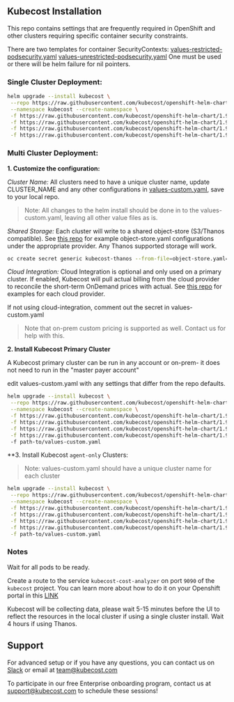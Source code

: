 ## Kubecost Installation

This repo contains settings that are frequently required in OpenShift and other clusters requiring specific container security constraints.


There are two templates for container SecurityContexts:
[values-restricted-podsecurity.yaml](./cost-analyzer/values-restricted-podsecurity.yaml)
[values-unrestricted-podsecurity.yaml](./cost-analyzer/values-unrestricted-podsecurity.yaml)
One must be used or there will be helm failure for nil pointers.

### Single Cluster Deployment:

```bash
helm upgrade --install kubecost \
 --repo https://raw.githubusercontent.com/kubecost/openshift-helm-chart/1.98.0-rc.4.2/ cost-analyzer \
 --namespace kubecost --create-namespace \
 -f https://raw.githubusercontent.com/kubecost/openshift-helm-chart/1.98.0-rc.4.2/cost-analyzer/disable-psps.yaml \
 -f https://raw.githubusercontent.com/kubecost/openshift-helm-chart/1.98.0-rc.4.2/cost-analyzer/values-thanos.yaml \
 -f https://raw.githubusercontent.com/kubecost/openshift-helm-chart/1.98.0-rc.4.2/cost-analyzer/values-restricted-podsecurity.yaml \
 -f https://raw.githubusercontent.com/kubecost/openshift-helm-chart/1.98.0-rc.4.2/cost-analyzer/kubecost-primary-cluster-settings.yaml
```

### Multi Cluster Deployment:

**1. Customize the configuration:**

_Cluster Name:_
All clusters need to have a unique cluster name, update CLUSTER_NAME and any other configurations in [values-custom.yaml](./cost-analyzer/values-custom.yaml), save to your local repo.

 > Note: All changes to the helm install should be done in to the values-custom.yaml, leaving all other value files as is.

_Shared Storage:_
Each cluster will write to a shared object-store (S3/Thanos compatible). See [this repo](https://github.com/kubecost/poc-common-configurations) for example object-store.yaml configurations under the appropriate provider. Any Thanos supported storage will work.

```bash
oc create secret generic kubecost-thanos --from-file=object-store.yaml=[/path/to/file/]object-store.yaml -n kubecost
```

_Cloud Integration:_
Cloud Integration is optional and only used on a primary cluster. If enabled, Kubecost will pull actual billing from the cloud provider to reconcile the short-term OnDemand prices with actual. See [this repo](https://github.com/kubecost/poc-common-configurations) for examples for each cloud provider.

If not using cloud-integration, comment out the secret in values-custom.yaml

 > Note that on-prem custom pricing is supported as well. Contact us for help with this.

**2. Install Kubecost Primary Cluster**

A Kubecost primary cluster can be run in any account or on-prem- it does not need to run in the "master payer account"

edit values-custom.yaml with any settings that differ from the repo defaults.

```bash
helm upgrade --install kubecost \
 --repo https://raw.githubusercontent.com/kubecost/openshift-helm-chart/1.98.0-rc.4.2/ cost-analyzer \
 --namespace kubecost --create-namespace \
 -f https://raw.githubusercontent.com/kubecost/openshift-helm-chart/1.98.0-rc.4.2/cost-analyzer/disable-psps.yaml \
 -f https://raw.githubusercontent.com/kubecost/openshift-helm-chart/1.98.0-rc.4.2/cost-analyzer/values-thanos.yaml \
 -f https://raw.githubusercontent.com/kubecost/openshift-helm-chart/1.98.0-rc.4.2/cost-analyzer/values-unrestricted-podsecurity.yaml \
 -f https://raw.githubusercontent.com/kubecost/openshift-helm-chart/1.98.0-rc.4.2/cost-analyzer/kubecost-primary-cluster-settings.yaml
 -f path-to/values-custom.yaml
```

**3. Install Kubecost `agent-only` Clusters:

 > Note: values-custom.yaml should have a unique cluster name for each cluster

```bash
helm upgrade --install kubecost \
 --repo https://raw.githubusercontent.com/kubecost/openshift-helm-chart/1.98.0-rc.4.2/ cost-analyzer \
 --namespace kubecost --create-namespace \
 -f https://raw.githubusercontent.com/kubecost/openshift-helm-chart/1.98.0-rc.4.2/cost-analyzer/disable-psps.yaml \
 -f https://raw.githubusercontent.com/kubecost/openshift-helm-chart/1.98.0-rc.4.2/cost-analyzer/values-thanos.yaml \
 -f https://raw.githubusercontent.com/kubecost/openshift-helm-chart/1.98.0-rc.4.2/cost-analyzer/values-unrestricted-podsecurity.yaml \
 -f https://raw.githubusercontent.com/kubecost/openshift-helm-chart/1.98.0-rc.4.2/cost-analyzer/kubecost-secondary-cluster-settings.yaml \
 -f path-to/values-custom.yaml
```

### Notes

Wait for all pods to be ready.

Create a route to the service `kubecost-cost-analyzer` on port `9090` of the `kubecost` project. You can learn more about how to do it on your Openshift portal in this [LINK](https://docs.openshift.com/container-platform/3.11/dev_guide/routes.html#:~:text=to%20the%20router.-,Creating%20Routes,Applications%20section%20of%20the%20navigation.&text=The%20new%20route%20inherits%20the,using%20the%20%2D%2Dname%20option.)

Kubecost will be collecting data, please wait 5-15 minutes before the UI to reflect the resources in the local cluster if using a single cluster install. Wait 4 hours if using Thanos.

## Support

For advanced setup or if you have any questions, you can contact us on [Slack](https://join.slack.com/t/kubecost/shared_invite/enQtNTA2MjQ1NDUyODE5LWFjYzIzNWE4MDkzMmUyZGU4NjkwMzMyMjIyM2E0NGNmYjExZjBiNjk1YzY5ZDI0ZTNhZDg4NjlkMGRkYzFlZTU) or email at team@kubecost.com

To participate in our free Enterprise onboarding program, contact us at support@kubecost.com to schedule these sessions!
